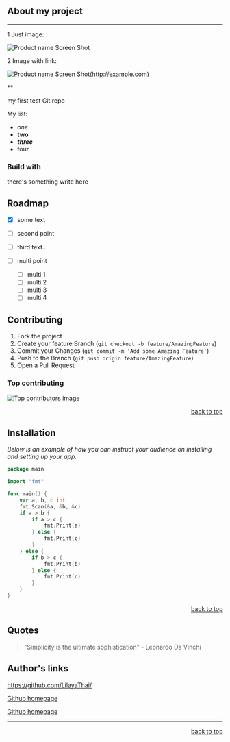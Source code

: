<a id="readme-top"></a>
## About my project
***

1 Just image:

![Product name Screen Shot](https://i.pinimg.com/736x/ef/68/f8/ef68f8d1570420d00569e0976d4efed7.jpg)

2 Image with link:

![Product name Screen Shot](https://i.pinimg.com/736x/ef/68/f8/ef68f8d1570420d00569e0976d4efed7.jpg)(http://example.com)

\**

my first test Git repo

My list:

* *one*
* **two**
* ***three***
* four

### Build with

there's something write here

## Roadmap

- [x] some text

- [ ] second point

- [ ] third text...

- [ ] multi point
  - [ ] multi 1
  - [ ] multi 2
  - [ ] multi 3
  - [ ] multi 4

## Contributing

1. Fork the project
2. Create your feature Branch (`git checkout -b feature/AmazingFeature`)
3. Commit your Changes (`git commit -m 'Add some Amazing Feature'`)
4. Push to the Branch (`git push origin feature/AmazingFeature`)
5. Open a Pull Request

### Top contributing

[![Top contributors image](https://www.giz.de/static/en/media/20230809_giz_Agenda2030_1920x700.jpg)](http://example.com)

<p align="right"><a href="#readme-top">back to top</a></p>

## Installation

*Below is an example of how you can instruct your audience on installing and setting up your app.*

```go
package main

import "fmt"

func main() {
	var a, b, c int
	fmt.Scan(&a, &b, &c)
	if a > b {
		if a > c {
			fmt.Print(a)
		} else {
			fmt.Print(c)
		}
	} else {
		if b > c {
			fmt.Print(b)
		} else {
			fmt.Print(c)
		}
	}
}
```

<p align="right"><a href="#readme-top">back to top</a></p>


## Quotes

> "Simplicity is the ultimate sophistication" - Leonardo Da Vinchi
>
 ## Author's links

<https://github.com/LilayaThai/>

 [Github homepage](https://github.com/LilayaThai/)

  [Github homepage](https://github.com/LilayaThai "Click here to navigate to author's homepage")

  ***

<p align="right"><a href="#readme-top">back to top</a></p>
